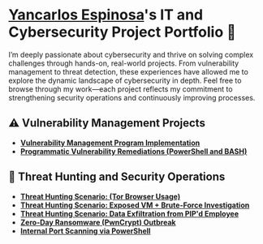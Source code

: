 # <a href="https://www.linkedin.com/in/yancarlos-espinosa//">Yancarlos Espinosa</a>'s IT and Cybersecurity Project Portfolio 🔐

I’m deeply passionate about cybersecurity and thrive on solving complex challenges through hands-on, real-world projects. From vulnerability management to threat detection, these experiences have allowed me to explore the dynamic landscape of cybersecurity in depth. Feel free to browse through my work—each project reflects my commitment to strengthening security operations and continuously improving processes.


## ⚠️ Vulnerability Management Projects

- **[Vulnerability Management Program Implementation](https://github.com/yeg003/vulnerability-management-program)**
- **[Programmatic Vulnerability Remediations (PowerShell and BASH)](https://github.com/joshcybertest/programmatic-vulnerability-remediations)**

## 🚨 Threat Hunting and Security Operations

- **[Threat Hunting Scenario: (Tor Browser Usage)](https://github.com/joshmadakor0/threat-hunting-scenario-tor)**
- **[Threat Hunting Scenario: Exposed VM + Brute-Force Investigation](https://github.com/yeg003/threat-hunting-vm-exposure)**
- **[Threat Hunting Scenario: Data Exfiltration from PIP'd Employee](https://github.com/yeg003/threat-hunting-data-exfiltration-from-pipd-employee)**
- **[Zero-Day Ransomware (PwnCrypt) Outbreak](https://github.com/yeg003/threat-hunting-zero-day-ransomware-pwncrypt-outbreak)**
- **[Internal Port Scanning via PowerShell](https://github.com/yeg003/threat-hunting-internal-port-scanning-via-powershell)**

<!--
<img width="35" alt="image" src="https://github.com/user-attachments/assets/2f41c7cd-5ea8-4475-b451-a37161b6c3fb"> 
<img width="35" alt="image" src="https://github.com/user-attachments/assets/77649969-9910-4994-8b96-74a116cfb2a8">
-->
